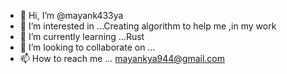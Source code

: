 - 👋 Hi, I’m @mayank433ya
- 👀 I’m interested in ...Creating algorithm to help me ,in my work
- 🌱 I’m currently learning ...Rust
- 💞️ I’m looking to collaborate on ...
- 📫 How to reach me ... mayankya944@gmail.com

<!---
mayank433ya/mayank433ya is a ✨ special ✨ repository because its `README.md` (this file) appears on your GitHub profile.
You can click the Preview link to take a look at your changes.
--->
